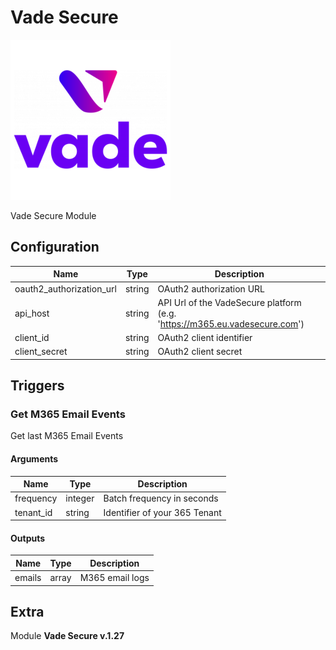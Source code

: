 # Vade Secure


![Vade Secure](../../assets/playbooks/library/vade-secure.png)


Vade Secure Module

## Configuration



| Name      |  Type   |  Description  |
| --------- | ------- | --------------------------- |
| oauth2_authorization_url | string | OAuth2 authorization URL |
| api_host | string | API Url of the VadeSecure platform (e.g. 'https://m365.eu.vadesecure.com') |
| client_id | string | OAuth2 client identifier |
| client_secret | string | OAuth2 client secret |





## Triggers

### Get M365 Email Events

Get last M365 Email Events



#### Arguments
| Name      |  Type   |  Description  |
| --------- | ------- | --------------------------- |
| frequency | integer | Batch frequency in seconds |
| tenant_id | string | Identifier of your 365 Tenant |






#### Outputs
| Name      |  Type   |  Description  |
| --------- | ------- | --------------------------- |
| emails | array | M365 email logs |















## Extra

Module **Vade Secure v.1.27**
